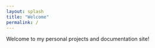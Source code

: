 ```yaml
---
layout: splash
title: "Welcome"
permalink: /
---
```


Welcome to my personal projects and documentation site!
